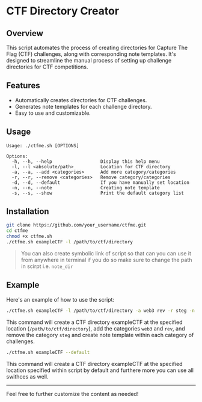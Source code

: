 # CTF Directory Creator

## Overview

This script automates the process of creating directories for Capture The Flag (CTF) challenges, along with corresponding note templates. It's designed to streamline the manual process of setting up challenge directories for CTF competitions.

## Features

- Automatically creates directories for CTF challenges.
- Generates note templates for each challenge directory.
- Easy to use and customizable.

## Usage

```
Usage: ./ctfme.sh [OPTIONS]

Options:
  -h, --h, --help                  Display this help menu
  -l, --l <absolute/path>          Location for CTF directory
  -a, --a, --add <categories>      Add more category/categories
  -r, --r, --remove <categories>   Remove category/categories
  -d, --d, --default               If you have manually set location
  -n, --n, --note                  Creating note template
  -s, --s, --show                  Print the default category list 
```

## Installation

```bash
git clone https://github.com/your_username/ctfme.git
cd ctfme
chmod +x ctfme.sh
./ctfme.sh exampleCTF -l /path/to/ctf/directory
```
> You can also create symbolic link of script so that can you can use it from anywhere in terminal if you do so make sure to change the path in scirpt i.e. `note_dir`

## Example

Here's an example of how to use the script:

```bash
./ctfme.sh exampleCTF -l /path/to/ctf/directory -a web3 rev -r steg -n
```

This command will create a CTF directory exampleCTF at the specified location (`/path/to/ctf/directory`), add the categories `web3` and `rev`, and remove the category `steg` and create note template within each category of challenges.

```bash
./ctfme.sh exampleCTF --default
```

This command will create a CTF directory exampleCTF at the specified location specified within script by default and furthere more you can use all swithces as well.

---

Feel free to further customize the content as needed!
